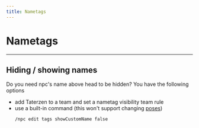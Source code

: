 ```yaml
---
title: Nametags
---
```



# Nametags

---


## Hiding / showing names

Do you need npc's name above head to be hidden?
You have the following options

* add Taterzen to a team and set a nametag visibility team rule
* use a built-in command (this won't support changing [poses](poses.md))
    ```
    /npc edit tags showCustomName false
    ```